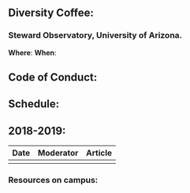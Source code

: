 ## Diversity Coffee:
### Steward Observatory, University of Arizona. 

**Where**: 
**When**: 

## Code of Conduct: 

## Schedule: 

## 2018-2019:

| Date        | Moderator           | Article  |
| ------------- |:-------------:| -----:|
| | | |



### Resources on campus:

